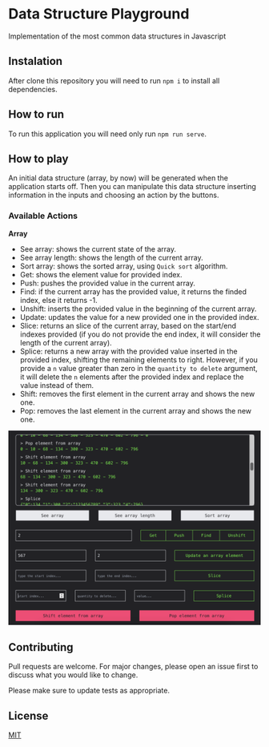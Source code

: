 # Data Structure Playground
Implementation of the most common data structures in Javascript

## Instalation
After clone this repository you will need to run `npm i` to install all dependencies.

## How to run
To run this application you will need only run `npm run serve`.

## How to play
An initial data structure (array, by now) will be generated when the application starts off. Then you can manipulate this data structure inserting information in the inputs and choosing an action by the buttons.

### Available Actions
**Array**
- See array: shows the current state of the array.
- See array length: shows the length of the current array.
- Sort array: shows the sorted array, using ```Quick sort``` algorithm.
- Get: shows the element value for provided index.
- Push: pushes the provided value in the current array.
- Find: if the current array has the provided value, it returns the finded index, else it returns -1.
- Unshift: inserts the provided value in the beginning of the current array.
- Update: updates the value for a new provided one in the provided index.
- Slice: returns an slice of the current array, based on the start/end indexes provided (if you do not provide the end index, it will consider the length of the current array).
- Splice: returns a new array with the provided value inserted in the provided index, shifting the remaining elements to right. However, if you provide a ```n``` value greater than zero in the ```quantity to delete``` argument, it will delete the ```n``` elements after the provided index and replace the value instead of them.
- Shift: removes the first element in the current array and shows the new one.
- Pop: removes the last element in the current array and shows the new one.

![Application Example](https://github.com/andrefillypesilva/data-structures-playground/blob/master/application_example.jpg?raw=true)

## Contributing
Pull requests are welcome. For major changes, please open an issue first to discuss what you would like to change.

Please make sure to update tests as appropriate.

## License
[MIT](https://choosealicense.com/licenses/mit/)
